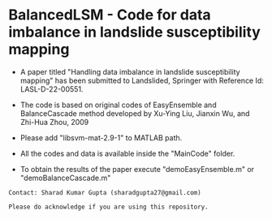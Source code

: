 # BalancedLSM - Code for data imbalance in landslide susceptibility mapping

- A paper titled "Handling data imbalance in landslide susceptibility mapping" has been submitted to Landslided, Springer with Reference Id: LASL-D-22-00551.

- The code is based on original codes of EasyEnsemble and BalanceCascade method developed by Xu-Ying Liu, Jianxin Wu, and Zhi-Hua Zhou, 2009

- Please add "libsvm-mat-2.9-1" to MATLAB path.

- All the codes and data is available inside the "MainCode" folder.

- To obtain the results of the paper execute "demoEasyEnsemble.m" or "demoBalanceCascade.m"

`Contact: Sharad Kumar Gupta (sharadgupta27@gmail.com)`

`Please do acknowledge if you are using this repository.`
